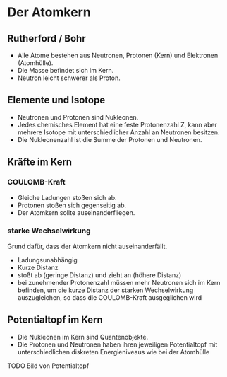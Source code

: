 # Der Atomkern

## Rutherford / Bohr

- Alle Atome bestehen aus Neutronen, Protonen (Kern) und Elektronen (Atomhülle).
- Die Masse befindet sich im Kern.
- Neutron leicht schwerer als Proton.

## Elemente und Isotope

- Neutronen und Protonen sind Nukleonen.
- Jedes chemisches Element hat eine feste Protonenzahl Z, kann aber mehrere Isotope mit unterschiedlicher Anzahl an Neutronen besitzen.
- Die Nukleonenzahl ist die Summe der Protonen und Neutronen.

## Kräfte im Kern

### COULOMB-Kraft

- Gleiche Ladungen stoßen sich ab.
- Protonen stoßen sich gegenseitig ab.
- Der Atomkern sollte auseinanderfliegen.

### starke Wechselwirkung

Grund dafür, dass der Atomkern nicht auseinanderfällt.

- Ladungsunabhängig
- Kurze Distanz
- stoßt ab (geringe Distanz) und zieht an (höhere Distanz)
- bei zunehmender Protonenzahl müssen mehr Neutronen sich im Kern befinden, um die kurze Distanz der starken Wechselwirkung auszugleichen, so dass die COULOMB-Kraft ausgeglichen wird

## Potentialtopf im Kern

- Die Nukleonen im Kern sind Quantenobjekte.
- Die Protonen und Neutronen haben ihren jeweiligen Potentialtopf mit unterschiedlichen diskreten Energieniveaus wie bei der Atomhülle

TODO Bild von Potentialtopf
